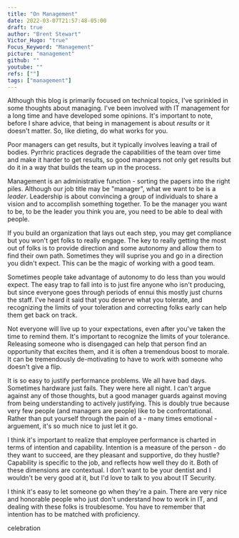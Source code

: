 ```yaml
---
title: "On Management"
date: 2022-03-07T21:57:48-05:00
draft: true
author: "Brent Stewart"
Victor_Hugo: "true"
Focus_Keyword: "Management"
picture: "management"
github: ""
youtube: ""
refs: [""]
tags: ["management"]
---
```


Although this blog is primarily focused on technical topics, I've sprinkled in some thoughts about managing.  I've been involved with IT management for a long time and have developed some opinions.  It's important to note, before I share advice, that being in management is about _results_ or it doesn't matter.  So, like dieting, do what works for you.

Poor managers can get results, but it typically involves leaving a trail of bodies.  Pyrrhric practices degrade the capabilities of the team over time and make it harder to get results, so good managers not only get results but do it in a way that builds the team up in the process.

Management is an administrative function - sorting the papers into the right piles.  Although our job title may be "manager", what we want to be is a _leader_.  Leadership is about convincing a group of individuals to share a vision and to accomplish something together.  To be the manager you want to be, to be the leader you think you are, you need to be able to deal with people.

If you build an organization that lays out each step, you may get compliance but you won't get folks to really engage.  The key to really getting the most out of folks is to provide direction and some autonomy and allow them to find their own path.  Sometimes they will suprise you and go in a direction you didn't expect.  This can be the magic of working with a good team.

Sometimes people take advantage of autonomy to do less than you would expect.  The easy trap to fall into is to just fire anyone who isn't producing, but since everyone goes through periods of ennui this mostly just churns the staff.  I've heard it said that you deserve what you tolerate, and recognizing the limits of your toleration and correcting folks early can help them get back on track.

Not everyone will live up to your expectations, even after you've taken the time to remind them.  It's important to recognize the limits of your tolerance.  Releasing someone who is disengaged can help that person find an opportunity that excites them, and it is often a tremendous boost to morale.  It can be tremendously de-motivating to have to work with someone who doesn't give a flip.


It is so easy to justify performance problems.  We all have bad days.  Sometimes hardware just fails.  They were here all night.  I can't argue against any of those thoughts, but a good manager guards against moving from being understanding to actively justifying.  This is doubly true because very few people (and managers are people) like to be confrontational.  Rather than put yourself through the pain of a - many times emotional - arguement, it's so much nice to just let it go.

I think it's important to realize that employee performance is charted in terms of intention and capability.  Intention is a measure of the person - do they want to succeed, are they pleasant and supportive, do they hustle?  Capability is specific to the job, and reflects how well they do it.  Both of these dimensions are contextual.  I don't want to be your dentist and I wouldn't be very good at it, but I'd love to talk to you about IT Security.

I think it's easy to let someone go when they're a pain.  There are very nice and honorable people who just don't understand how to work in IT, and dealing with these folks is troublesome.  You have to remember that intention has to be matched with proficiency.

celebration